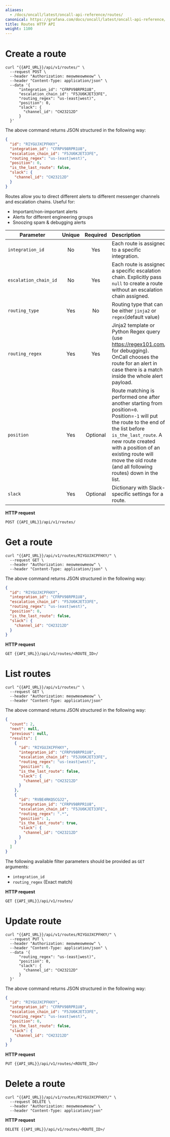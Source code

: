 ```yaml
---
aliases:
  - /docs/oncall/latest/oncall-api-reference/routes/
canonical: https://grafana.com/docs/oncall/latest/oncall-api-reference/routes/
title: Routes HTTP API
weight: 1100
---
```


# Create a route

```shell
curl "{{API_URL}}/api/v1/routes/" \
  --request POST \
  --header "Authorization: meowmeowmeow" \
  --header "Content-Type: application/json" \
  --data '{
      "integration_id": "CFRPV98RPR1U8",
      "escalation_chain_id": "F5JU6KJET33FE",
      "routing_regex": "us-(east|west)",
      "position": 0,
      "slack": {
        "channel_id": "CH23212D"
      }
  }'
```

The above command returns JSON structured in the following way:

```json
{
  "id": "RIYGUJXCPFHXY",
  "integration_id": "CFRPV98RPR1U8",
  "escalation_chain_id": "F5JU6KJET33FE",
  "routing_regex": "us-(east|west)",
  "position": 0,
  "is_the_last_route": false,
  "slack": {
    "channel_id": "CH23212D"
  }
}
```

Routes allow you to direct different alerts to different messenger channels and escalation chains. Useful for:

- Important/non-important alerts
- Alerts for different engineering groups
- Snoozing spam & debugging alerts

<!-- markdownlint-disable MD013 -->

| Parameter             | Unique | Required | Description                                                                                                                                                                                                                                                                                 |
|-----------------------| :----: |:--------:|:--------------------------------------------------------------------------------------------------------------------------------------------------------------------------------------------------------------------------------------------------------------------------------------------|
| `integration_id`      |   No   |   Yes    | Each route is assigned to a specific integration.                                                                                                                                                                                                                                           |
| `escalation_chain_id` |   No   |   Yes    | Each route is assigned a specific escalation chain. Explicitly pass `null` to create a route without an escalation chain assigned.                                                                                                                                                          |
| `routing_type`        |  Yes   |    No    | Routing type that can be either `jinja2` or `regex`(default value)                                                                                                                                                                                                                          |
| `routing_regex`       |  Yes   |   Yes    | Jinja2 template or Python Regex query (use <https://regex101.com/> for debugging). OnCall chooses the route for an alert in case there is a match inside the whole alert payload.                                                                                                           |
| `position`            |  Yes   | Optional | Route matching is performed one after another starting from position=`0`. Position=`-1` will put the route to the end of the list before `is_the_last_route`. A new route created with a position of an existing route will move the old route (and all following routes) down in the list. |
| `slack`               |  Yes   | Optional | Dictionary with Slack-specific settings for a route.                                                                                                                                                                                                                                        |

<!-- markdownlint-enable MD013 -->

**HTTP request**

`POST {{API_URL}}/api/v1/routes/`

# Get a route

```shell
curl "{{API_URL}}/api/v1/routes/RIYGUJXCPFHXY/" \
  --request GET \
  --header "Authorization: meowmeowmeow" \
  --header "Content-Type: application/json" \
```

The above command returns JSON structured in the following way:

```json
{
  "id": "RIYGUJXCPFHXY",
  "integration_id": "CFRPV98RPR1U8",
  "escalation_chain_id": "F5JU6KJET33FE",
  "routing_regex": "us-(east|west)",
  "position": 0,
  "is_the_last_route": false,
  "slack": {
    "channel_id": "CH23212D"
  }
}
```

**HTTP request**

`GET {{API_URL}}/api/v1/routes/<ROUTE_ID>/`

# List routes

```shell
curl "{{API_URL}}/api/v1/routes/" \
  --request GET \
  --header "Authorization: meowmeowmeow" \
  --header "Content-Type: application/json"
```

The above command returns JSON structured in the following way:

```json
{
  "count": 2,
  "next": null,
  "previous": null,
  "results": [
    {
      "id": "RIYGUJXCPFHXY",
      "integration_id": "CFRPV98RPR1U8",
      "escalation_chain_id": "F5JU6KJET33FE",
      "routing_regex": "us-(east|west)",
      "position": 0,
      "is_the_last_route": false,
      "slack": {
        "channel_id": "CH23212D"
      }
    },
    {
      "id": "RVBE4RKQSCGJ2",
      "integration_id": "CFRPV98RPR1U8",
      "escalation_chain_id": "F5JU6KJET33FE",
      "routing_regex": ".*",
      "position": 1,
      "is_the_last_route": true,
      "slack": {
        "channel_id": "CH23212D"
      }
    }
  ]
}
```

The following available filter parameters should be provided as `GET` arguments:

- `integration_id`
- `routing_regex` (Exact match)

**HTTP request**

`GET {{API_URL}}/api/v1/routes/`

# Update route

```shell
curl "{{API_URL}}/api/v1/routes/RIYGUJXCPFHXY/" \
  --request PUT \
  --header "Authorization: meowmeowmeow" \
  --header "Content-Type: application/json" \
  --data '{
      "routing_regex": "us-(east|west)",
      "position": 0,
      "slack": {
        "channel_id": "CH23212D"
      }
  }'
```

The above command returns JSON structured in the following way:

```json
{
  "id": "RIYGUJXCPFHXY",
  "integration_id": "CFRPV98RPR1U8",
  "escalation_chain_id": "F5JU6KJET33FE",
  "routing_regex": "us-(east|west)",
  "position": 0,
  "is_the_last_route": false,
  "slack": {
    "channel_id": "CH23212D"
  }
}
```

**HTTP request**

`PUT {{API_URL}}/api/v1/routes/<ROUTE_ID>/`

# Delete a route

```shell
curl "{{API_URL}}/api/v1/routes/RIYGUJXCPFHXY/" \
  --request DELETE \
  --header "Authorization: meowmeowmeow" \
  --header "Content-Type: application/json"
```

**HTTP request**

`DELETE {{API_URL}}/api/v1/routes/<ROUTE_ID>/`
